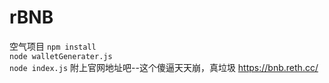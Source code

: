 # rBNB

空气项目
```npm install```  
```node walletGenerater.js```  
```node index.js```
附上官网地址吧--这个傻逼天天崩，真垃圾
https://bnb.reth.cc/